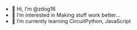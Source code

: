- 👋 Hi, I’m @zdog16
- 👀 I’m interested in Making stuff work better...
- 🌱 I’m currently learning CircuitPython, JavaScript

<!---
zdog16/zdog16 is a ✨ special ✨ repository because its `README.md` (this file) appears on your GitHub profile.
You can click the Preview link to take a look at your changes.
--->
